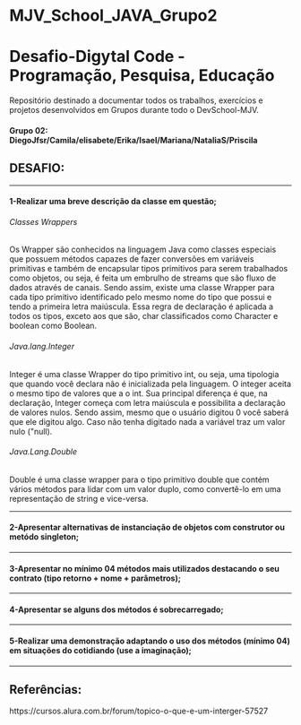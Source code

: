 # MJV_School_JAVA_Grupo2
<h1> Desafio-Digytal Code - Programação, Pesquisa, Educação </h1>
<p>Repositório destinado a documentar todos os trabalhos, exercícios e projetos desenvolvidos em Grupos durante todo o DevSchool-MJV.</p>
<h4>Grupo 02: DiegoJfsr/Camila/elisabete/Erika/Isael/Mariana/NataliaS/Priscila</h4>
<h2>DESAFIO:</h2>

---------------------------------------------------------------------------------------------------------------------------------------------------------------------------------
<h4>1-Realizar uma breve descrição da classe em questão;</h4>
<h6>Classes Wrappers</h6>
<p> 
 	Os Wrapper são conhecidos na linguagem Java como classes especiais que possuem métodos capazes de fazer conversões em variáveis primitivas e também de encapsular tipos primitivos para serem trabalhados como objetos, ou seja, é feita um embrulho de streams que são fluxo de dados através de canais.
	Sendo assim, existe uma classe Wrapper para cada tipo primitivo identificado pelo mesmo nome do tipo que possui e tendo a primeira letra maiúscula. Essa regra de declaração é aplicada a todos os tipos, exceto aos que são, char classificados como Character e boolean como Boolean. 
</p>
<h6>Java.lang.Integer</h6>
<p>
	Integer é uma classe Wrapper do tipo primitivo int, ou seja, uma tipologia que quando você declara não é inicializada pela linguagem. O integer aceita o mesmo tipo de valores que a o int.
	Sua principal diferença é que, na declaração, Integer começa com letra maiúscula e possibilita a declaração de valores nulos. Sendo assim, mesmo que o usuário digitou 0 você saberá que ele digitou algo. Caso não tenha digitado nada a variável traz um valor nulo ("null).
</p>
<h6>Java.Lang.Double</h6>
<p>
 	Double é uma classe wrapper para o tipo primitivo double que contém vários métodos para lidar com um valor duplo, como convertê-lo em uma representação de string e vice-versa.
</p>

---------------------------------------------------------------------------------------------------------------------------------------------------------------------------------
<h4>2-Apresentar alternativas de instanciação de objetos com construtor ou metódo singleton;</h4>


---------------------------------------------------------------------------------------------------------------------------------------------------------------------------------
<h4>3-Apresentar no mínimo 04 métodos mais utilizados destacando o seu contrato (tipo retorno + nome + parâmetros);</h4>


---------------------------------------------------------------------------------------------------------------------------------------------------------------------------------
<h4>4-Apresentar se alguns dos métodos é sobrecarregado;</h4>


---------------------------------------------------------------------------------------------------------------------------------------------------------------------------------
<h4>5-Realizar uma demonstração adaptando o uso dos métodos (mínimo 04) em situações do cotidiando (use a imaginação);</h4>


---------------------------------------------------------------------------------------------------------------------------------------------------------------------------------
<h2>Referências:</h2>
https://cursos.alura.com.br/forum/topico-o-que-e-um-interger-57527
